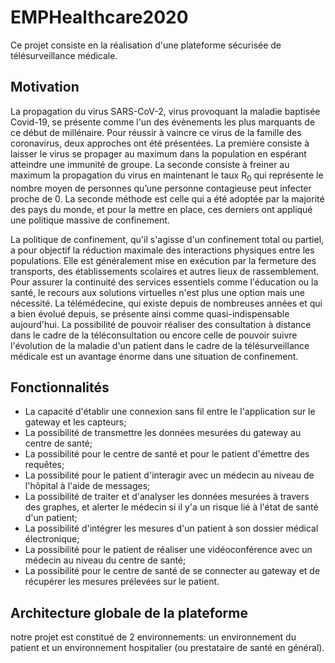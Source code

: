 # EMPHealthcare2020
Ce projet consiste en la réalisation d'une plateforme sécurisée de télésurveillance médicale.

## Motivation
La propagation du virus SARS-CoV-2, virus provoquant la maladie baptisée Covid-19, se présente comme l'un des évènements les plus marquants de ce début de millénaire. Pour réussir à vaincre ce virus de la famille des coronavirus, deux approches ont été présentées. La première consiste à laisser le virus se propager au maximum dans la population en espérant atteindre une immunité de groupe. La seconde consiste à freiner au maximum la propagation du virus en maintenant le taux R<sub>0</sub> qui représente le nombre moyen de personnes qu’une personne contagieuse peut infecter proche de 0. La seconde méthode est celle qui a été adoptée par la majorité des pays du monde, et pour la mettre en place, ces derniers ont appliqué une politique massive  de confinement.

La politique de confinement, qu'il s'agisse d'un confinement total ou partiel, a pour objectif la réduction maximale des interactions physiques entre les populations. Elle est généralement mise en exécution par la fermeture des transports, des établissements scolaires et autres lieux de rassemblement. Pour assurer la continuité des services essentiels comme l'éducation ou la santé, le recours aux solutions virtuelles n'est plus une option mais une nécessité. La télémédecine, qui existe depuis de nombreuses années et qui a bien évolué depuis, se présente ainsi comme quasi-indispensable aujourd'hui. La possibilité de pouvoir réaliser des consultation à distance dans le cadre de la téléconsultation ou encore celle de pouvoir suivre l'évolution de la maladie d'un patient dans le cadre de la télésurveillance médicale est un avantage énorme dans une situation de confinement.

## Fonctionnalités
<ul>
   <li> La capacité d'établir une connexion sans fil entre le l'application sur le gateway et les capteurs; </li>
    <li>  La possibilité de transmettre les données mesurées du gateway au centre de santé; </li>
    <li>  La possibilité pour le centre de santé et pour le patient d'émettre des requêtes; </li>
    <li>  La possibilité pour le patient d'interagir avec un médecin au niveau de l'hôpital à l'aide de messages; </li>
    <li>  La possibilité de traiter et d'analyser les données mesurées à travers des graphes, et alerter le médecin si il y'a un risque lié à l'état de santé d'un patient; </li>
    <li>  La possibilité d'intégrer les mesures d'un patient à son dossier médical électronique; </li>
    <li>  La possibilité pour le patient de réaliser une vidéoconférence avec un médecin au niveau du centre de santé; </li>
    <li>  La possibilité pour le centre de santé de se connecter au gateway et de récupérer les mesures prélevées sur le patient. </li>
</ul>
  
## Architecture globale de la plateforme

notre projet est constitué de 2 environnements: un environnement du patient et un environnement hospitalier (ou prestataire de santé en général).

